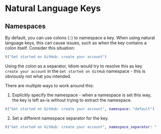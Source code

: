 # Natural Language Keys

## Namespaces

By default, you can use colons (`:`) to namespace a key. When using natural language keys, this can cause issues, such as when the key contains a colon itself.
Consider this situation: 
```elixir
t("Get started on GitHub: create your account")
```
Using the colon as a separator, Idiom would try to resolve this as key ` create your account` in the `Get started on GitHub` namespace - this is obviously not 
what you intended.

There are multiple ways to work around this:

1. Explicitly specify the namespace - when a namespace is set this way, the key is left as-is without trying to extract the namespace.
```elixir
t("Get started on GitHub: create your account", namespace: "default")
```

2. Set a different namespace separator for the key.
```elixir
t("Get started on GitHub: create your account", namespace_separator: "|")
```
